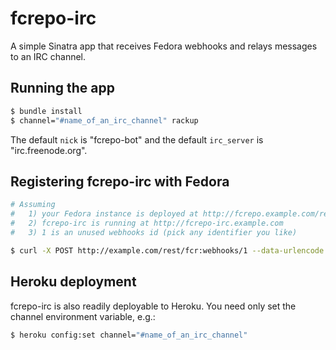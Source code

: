 fcrepo-irc
======================================

A simple Sinatra app that receives Fedora webhooks and relays messages to an IRC channel.

## Running the app

```bash
$ bundle install
$ channel="#name_of_an_irc_channel" rackup
```

The default `nick` is "fcrepo-bot" and the default `irc_server` is "irc.freenode.org".

## Registering fcrepo-irc with Fedora

```bash
# Assuming
#   1) your Fedora instance is deployed at http://fcrepo.example.com/rest/
#   2) fcrepo-irc is running at http://fcrepo-irc.example.com
#   3) 1 is an unused webhooks id (pick any identifier you like)

$ curl -X POST http://example.com/rest/fcr:webhooks/1 --data-urlencode "callbackUrl=http://fcrepo-irc.example.com"

```

## Heroku deployment

fcrepo-irc is also readily deployable to Heroku. You need only set the channel environment variable, e.g.:
```bash
$ heroku config:set channel="#name_of_an_irc_channel"
```
